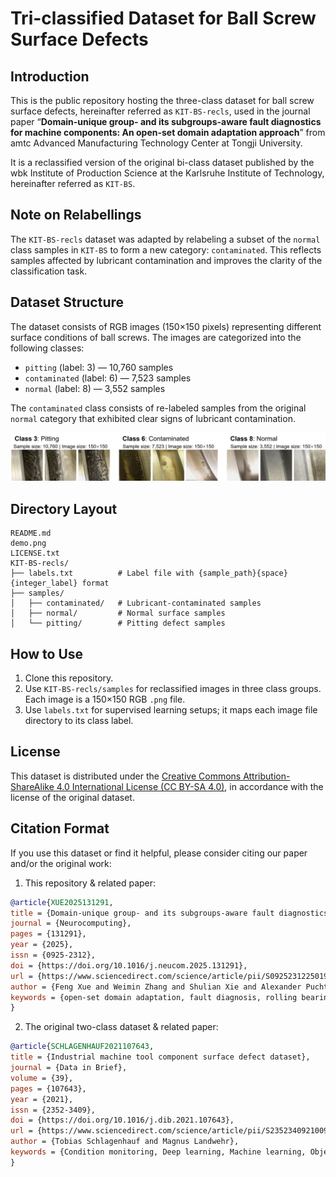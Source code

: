 # Tri-classified Dataset for Ball Screw Surface Defects

## Introduction

This is the public repository hosting the three-class dataset for ball screw surface defects, hereinafter referred as ``KIT-BS-recls``, used in the journal paper “**Domain-unique group- and its subgroups-aware fault diagnostics for machine components: An open-set domain adaptation approach**” from amtc Advanced Manufacturing Technology Center at Tongji University. 

It is a reclassified version of the original bi-class dataset published by the wbk Institute of Production Science at the Karlsruhe Institute of Technology, hereinafter referred as ``KIT-BS``.

## Note on Relabellings

The `KIT-BS-recls` dataset was adapted by relabeling a subset of the `normal` class samples in `KIT-BS` to form a new category: `contaminated`. This reflects samples affected by lubricant contamination and improves the clarity of the classification task.

## Dataset Structure

The dataset consists of RGB images (150×150 pixels) representing different surface conditions of ball screws. The images are categorized into the following classes:

- `pitting` (label: 3) — 10,760 samples  
- `contaminated` (label: 6) — 7,523 samples  
- `normal` (label: 8) — 3,552 samples  

The `contaminated` class consists of re-labeled samples from the original `normal` category that exhibited clear signs of lubricant contamination.

![demo](demo.png)

## Directory Layout

```
README.md
demo.png
LICENSE.txt
KIT-BS-recls/
├── labels.txt        	# Label file with {sample_path}{space}{integer_label} format
├── samples/
│   ├── contaminated/ 	# Lubricant-contaminated samples
│   ├── normal/       	# Normal surface samples
│   └── pitting/      	# Pitting defect samples
```

## How to Use

1. Clone this repository.
2. Use `KIT-BS-recls/samples` for reclassified images in three class groups. Each image is a 150×150 RGB `.png` file.
3. Use `labels.txt` for supervised learning setups; it maps each image file directory to its class label.

## License

This dataset is distributed under the [Creative Commons Attribution-ShareAlike 4.0 International License (CC BY-SA 4.0)](https://creativecommons.org/licenses/by-sa/4.0/), in accordance with the license of the original dataset.  

## Citation Format

If you use this dataset or find it helpful, please consider citing our paper and/or the original work:

1. This repository & related paper: 

```BibTex
@article{XUE2025131291,
title = {Domain-unique group- and its subgroups-aware fault diagnostics for machine components: An open-set domain adaptation approach},
journal = {Neurocomputing},
pages = {131291},
year = {2025},
issn = {0925-2312},
doi = {https://doi.org/10.1016/j.neucom.2025.131291},
url = {https://www.sciencedirect.com/science/article/pii/S0925231225019630},
author = {Feng Xue and Weimin Zhang and Shulian Xie and Alexander Puchta and Jürgen Fleischer},
keywords = {open-set domain adaptation, fault diagnosis, rolling bearing, ball screw, adversarial learning, transfer learning}
}
```

2. The original two-class dataset & related paper: 

```BibTex
@article{SCHLAGENHAUF2021107643,
title = {Industrial machine tool component surface defect dataset},
journal = {Data in Brief},
volume = {39},
pages = {107643},
year = {2021},
issn = {2352-3409},
doi = {https://doi.org/10.1016/j.dib.2021.107643},
url = {https://www.sciencedirect.com/science/article/pii/S2352340921009185},
author = {Tobias Schlagenhauf and Magnus Landwehr},
keywords = {Condition monitoring, Deep learning, Machine learning, Object detection, Semantic segmentation, Instance segmentation, Classification, Dataset}
}
```

